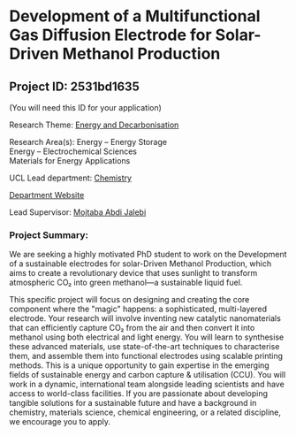 # Development of a Multifunctional Gas Diffusion Electrode for Solar-Driven Methanol Production

## Project ID: **2531bd1635**
(You will need this ID for your application)

Research Theme: [Energy and Decarbonisation](../themes/energy-and-decarbonisation.md)

Research Area(s):
Energy – Energy Storage<br />Energy – Electrochemical Sciences<br />Materials for Energy Applications

UCL Lead department: [Chemistry](../departments/chemistry.md)

[Department Website](https://www.ucl.ac.uk/chemistry)

Lead Supervisor: [Mojtaba Abdi Jalebi](https://profiles.ucl.ac.uk/75498)

### Project Summary:

We are seeking a highly motivated PhD student to work on the Development of a sustainable electrodes for solar-Driven Methanol Production, which aims to create a revolutionary device that uses sunlight to transform atmospheric CO₂ into green methanol—a sustainable liquid fuel.

This specific project will focus on designing and creating the core component where the "magic" happens: a sophisticated, multi-layered electrode. Your research will involve inventing new catalytic nanomaterials that can efficiently capture CO₂ from the air and then convert it into methanol using both electrical and light energy. You will learn to synthesise these advanced materials, use state-of-the-art techniques to characterise them, and assemble them into functional electrodes using scalable printing methods. This is a unique opportunity to gain expertise in the emerging fields of sustainable energy and carbon capture & utilisation (CCU). You will work in a dynamic, international team alongside leading scientists and have access to world-class facilities. If you are passionate about developing tangible solutions for a sustainable future and have a background in chemistry, materials science, chemical engineering, or a related discipline, we encourage you to apply.
